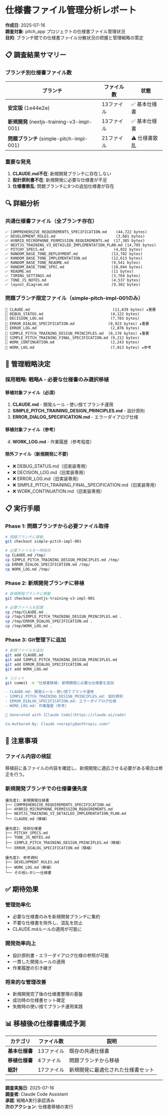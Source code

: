 # 仕様書ファイル管理分析レポート

**作成日**: 2025-07-16  
**調査対象**: pitch_app プロジェクトの仕様書ファイル管理状況  
**目的**: ブランチ間での仕様書ファイル分散状況の把握と管理戦略の策定

## 📋 調査結果サマリー

### ブランチ別仕様書ファイル数
| ブランチ | ファイル数 | 状態 |
|---------|------------|------|
| **安定版** (1e44e2e) | 13ファイル | ✅ 基本仕様書 |
| **新規開発** (nextjs-training-v3-impl-001) | 13ファイル | ✅ 基本仕様書 |
| **問題ブランチ** (simple-pitch-impl-001) | 21ファイル | ⚠️ 仕様書散乱 |

### 重要な発見
1. **CLAUDE.md不在**: 新規開発ブランチに存在しない
2. **設計原則書不在**: 新規開発に必要な仕様書が不足
3. **仕様書散乱**: 問題ブランチに8つの追加仕様書が存在

## 🔍 詳細分析

### 共通仕様書ファイル（全ブランチ存在）
```
✅ COMPREHENSIVE_REQUIREMENTS_SPECIFICATION.md    (44,722 bytes)
✅ DEVELOPMENT_RULES.md                           (3,681 bytes)
✅ HYBRID_MICROPHONE_PERMISSION_REQUIREMENTS.md  (17,385 bytes)
✅ NEXTJS_TRAINING_V3_DETAILED_IMPLEMENTATION_PLAN.md (14,795 bytes)
✅ PITCHY_SPECS.md                               (4,932 bytes)
✅ RANDOM_BASE_TONE_DEPLOYMENT.md               (13,782 bytes)
✅ RANDOM_BASE_TONE_IMPLEMENTATION.md           (12,613 bytes)
✅ RANDOM_BASE_TONE_README.md                   (9,541 bytes)
✅ RANDOM_BASE_TONE_SPEC.md                     (10,044 bytes)
✅ README.md                                    (11 bytes)
✅ TIMING_SETTINGS.md                           (3,764 bytes)
✅ TONE_JS_NOTES.md                             (4,537 bytes)
✅ layout_diagram.md                            (9,382 bytes)
```

### 問題ブランチ限定ファイル（simple-pitch-impl-001のみ）
```
🚨 CLAUDE.md                                     (11,639 bytes) ★重要
🚨 DEBUG_STATUS.md                              (4,122 bytes)
🚨 DECISION_LOG.md                              (7,703 bytes)
🚨 ERROR_DIALOG_SPECIFICATION.md               (8,923 bytes) ★重要
🚨 ERROR_LOG.md                                 (2,876 bytes)
🚨 SIMPLE_PITCH_TRAINING_DESIGN_PRINCIPLES.md  (8,170 bytes) ★重要
🚨 SIMPLE_PITCH_TRAINING_FINAL_SPECIFICATION.md (9,212 bytes)
🚨 WORK_CONTINUATION.md                         (2,243 bytes)
🚨 WORK_LOG.md                                  (7,013 bytes) ★参考
```

## 🎯 管理戦略決定

### 採用戦略: **戦略A - 必要な仕様書のみ選択移植**

#### 移植対象ファイル（必須）
1. **CLAUDE.md** - 開発ルール・使い捨てブランチ運用
2. **SIMPLE_PITCH_TRAINING_DESIGN_PRINCIPLES.md** - 設計原則
3. **ERROR_DIALOG_SPECIFICATION.md** - エラーダイアログ仕様

#### 移植対象ファイル（参考）
4. **WORK_LOG.md** - 作業履歴（参考程度）

#### 除外ファイル（新規開発に不要）
- ❌ DEBUG_STATUS.md（旧実装専用）
- ❌ DECISION_LOG.md（旧実装専用）
- ❌ ERROR_LOG.md（旧実装専用）
- ❌ SIMPLE_PITCH_TRAINING_FINAL_SPECIFICATION.md（旧実装専用）
- ❌ WORK_CONTINUATION.md（旧実装専用）

## 📋 実行手順

### Phase 1: 問題ブランチから必要ファイル取得
```bash
# 問題ブランチに移動
git checkout simple-pitch-impl-001

# 必要ファイルを一時保存
cp CLAUDE.md /tmp/
cp SIMPLE_PITCH_TRAINING_DESIGN_PRINCIPLES.md /tmp/
cp ERROR_DIALOG_SPECIFICATION.md /tmp/
cp WORK_LOG.md /tmp/
```

### Phase 2: 新規開発ブランチに移植
```bash
# 新規開発ブランチに移動
git checkout nextjs-training-v3-impl-001

# 必要ファイルを配置
cp /tmp/CLAUDE.md .
cp /tmp/SIMPLE_PITCH_TRAINING_DESIGN_PRINCIPLES.md .
cp /tmp/ERROR_DIALOG_SPECIFICATION.md .
cp /tmp/WORK_LOG.md .
```

### Phase 3: Git管理下に追加
```bash
# 新規ファイルを追加
git add CLAUDE.md
git add SIMPLE_PITCH_TRAINING_DESIGN_PRINCIPLES.md
git add ERROR_DIALOG_SPECIFICATION.md
git add WORK_LOG.md

# コミット
git commit -m "仕様書移植: 新規開発に必要な仕様書を追加

- CLAUDE.md: 開発ルール・使い捨てブランチ運用
- SIMPLE_PITCH_TRAINING_DESIGN_PRINCIPLES.md: 設計原則
- ERROR_DIALOG_SPECIFICATION.md: エラーダイアログ仕様
- WORK_LOG.md: 作業履歴（参考）

🤖 Generated with [Claude Code](https://claude.ai/code)

Co-Authored-By: Claude <noreply@anthropic.com>"
```

## 🚨 注意事項

### ファイル内容の検証
移植前に各ファイルの内容を確認し、新規開発に適応させる必要がある場合は修正を行う。

### 新規開発ブランチでの仕様書優先度
```
優先度1: 新規開発仕様書
├── COMPREHENSIVE_REQUIREMENTS_SPECIFICATION.md
├── HYBRID_MICROPHONE_PERMISSION_REQUIREMENTS.md
├── NEXTJS_TRAINING_V3_DETAILED_IMPLEMENTATION_PLAN.md
└── CLAUDE.md（移植）

優先度2: 技術仕様書
├── PITCHY_SPECS.md
├── TONE_JS_NOTES.md
├── SIMPLE_PITCH_TRAINING_DESIGN_PRINCIPLES.md（移植）
└── ERROR_DIALOG_SPECIFICATION.md（移植）

優先度3: 参考資料
├── DEVELOPMENT_RULES.md
├── WORK_LOG.md（移植）
└── その他レガシー仕様書
```

## ✅ 期待効果

### 管理効率化
- 必要な仕様書のみを新規開発ブランチに集約
- 不要な仕様書を除外し、混乱を防止
- CLAUDE.mdルールの適用が可能に

### 開発効率向上
- 設計原則書・エラーダイアログ仕様の参照が可能
- 一貫した開発ルールの適用
- 作業履歴の引き継ぎ

### 将来的な管理改善
- 新規開発完了後の仕様書整理の基盤
- 成功時の仕様書セット確定
- 失敗時の使い捨てブランチ運用実践

## 📊 移植後の仕様書構成予測

| カテゴリ | ファイル数 | 説明 |
|---------|------------|------|
| **基本仕様書** | 13ファイル | 既存の共通仕様書 |
| **移植仕様書** | 4ファイル | 問題ブランチから移植 |
| **総計** | 17ファイル | 新規開発に最適化された仕様書セット |

---

**調査実施日**: 2025-07-16  
**調査者**: Claude Code Assistant  
**承認**: 戦略A実行承認済み  
**次のアクション**: 仕様書移植の実行